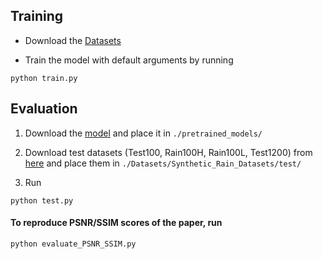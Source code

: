 
## Training
- Download the [Datasets](Datasets/README.md)

- Train the model with default arguments by running

```
python train.py
```


## Evaluation

1. Download the [model](https://drive.google.com/file/d/1nGwHL2wBnYbE_yxH6WxvpTM_pm0ggyvW/view?usp=share_link) and place it in `./pretrained_models/`

2. Download test datasets (Test100, Rain100H, Rain100L, Test1200) from [here](https://drive.google.com/drive/folders/1PDWggNh8ylevFmrjo-JEvlmqsDlWWvZs?usp=sharing) and place them in `./Datasets/Synthetic_Rain_Datasets/test/`

3. Run
```
python test.py
```

#### To reproduce PSNR/SSIM scores of the paper, run
```
python evaluate_PSNR_SSIM.py
```
